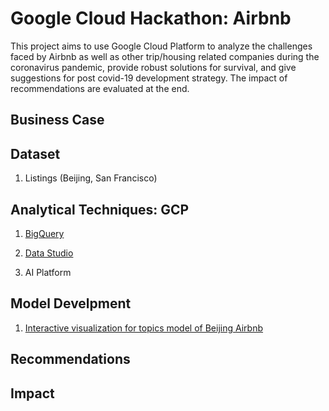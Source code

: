# Google Cloud Hackathon: Airbnb
This project aims to use Google Cloud Platform to analyze the challenges faced by Airbnb as well as other trip/housing related companies during the coronavirus pandemic, provide robust solutions for survival, and give suggestions for post covid-19 development strategy. The impact of recommendations are evaluated at the end.

## Business Case


## Dataset
1. Listings (Beijing, San Francisco)

## Analytical Techniques: GCP
1. [BigQuery](https://github.com/Freiheit77/Google-Cloud-Hackathon-Airbnb/blob/master/docs/bigquery.png)

2. [Data Studio](https://github.com/Freiheit77/Google-Cloud-Hackathon-Airbnb/blob/master/docs/beijing.png)

3. AI Platform

## Model Develpment
1. [Interactive visualization for topics model of Beijing Airbnb](https://github.com/Freiheit77/Google-Cloud-Hackathon-Airbnb/blob/master/docs/beijing_vis.html)

## Recommendations


## Impact

